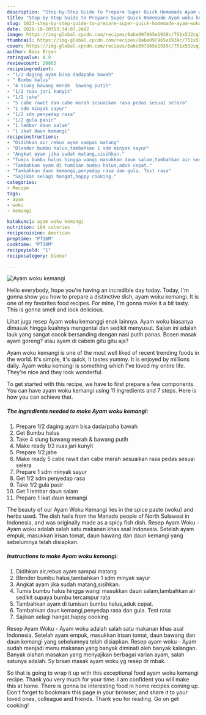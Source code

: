 ```yaml
---
description: "Step-by-Step Guide to Prepare Super Quick Homemade Ayam woku kemangi"
title: "Step-by-Step Guide to Prepare Super Quick Homemade Ayam woku kemangi"
slug: 1023-step-by-step-guide-to-prepare-super-quick-homemade-ayam-woku-kemangi
date: 2020-10-20T13:34:07.240Z
image: https://img-global.cpcdn.com/recipes/8abe097965e1939c/751x532cq70/ayam-woku-kemangi-foto-resep-utama.jpg
thumbnail: https://img-global.cpcdn.com/recipes/8abe097965e1939c/751x532cq70/ayam-woku-kemangi-foto-resep-utama.jpg
cover: https://img-global.cpcdn.com/recipes/8abe097965e1939c/751x532cq70/ayam-woku-kemangi-foto-resep-utama.jpg
author: Bess Bryan
ratingvalue: 4.9
reviewcount: 20865
recipeingredient:
- "1/2 daging ayam bisa dadapaha bawah"
- " Bumbu halus"
- "4 siung bawang merah  bawang putih"
- "1/2 ruas jari kunyit"
- "1/2 jahe"
- "5 cabe rawit dan cabe merah sesuaikan rasa pedas sesuai selera"
- "1 sdm minyak sayur"
- "1/2 sdm penyedap rasa"
- "1/2 gula pasir"
- "1 lembar daun salam"
- "1 ikat daun kemangi"
recipeinstructions:
- "Didihkan air,rebus ayam sampai matang"
- "Blender bumbu halus,tambahkan 1 sdm minyak sayur"
- "Angkat ayam jika sudah matang,sisihkan."
- "Tumis bumbu halus hingga wangi masukkan daun salam,tambahkan air sedikit supaya bumbu tercampur rata"
- "Tambahkan ayam di tumisan bumbu halus,aduk cepat."
- "Tambahkan daun kemangi,penyedap rasa dan gula. Test rasa"
- "Sajikan selagi hangat,happy cooking."
categories:
- Recipe
tags:
- ayam
- woku
- kemangi

katakunci: ayam woku kemangi 
nutrition: 164 calories
recipecuisine: American
preptime: "PT16M"
cooktime: "PT30M"
recipeyield: "1"
recipecategory: Dinner

---
```



![Ayam woku kemangi](https://img-global.cpcdn.com/recipes/8abe097965e1939c/751x532cq70/ayam-woku-kemangi-foto-resep-utama.jpg)

Hello everybody, hope you're having an incredible day today. Today, I'm gonna show you how to prepare a distinctive dish, ayam woku kemangi. It is one of my favorites food recipes. For mine, I'm gonna make it a bit tasty. This is gonna smell and look delicious.

Lihat juga resep Ayam woku kemanggi enak lainnya. Ayam woku biasanya dimasak hingga kuahnya mengental dan sedikit menyusut. Sajian ini adalah lauk yang sangat cocok bersanding dengan nasi putih panas. Bosen masak ayam goreng? atau ayam di cabein gitu gitu aja?

Ayam woku kemangi is one of the most well liked of recent trending foods in the world. It's simple, it's quick, it tastes yummy. It is enjoyed by millions daily. Ayam woku kemangi is something which I've loved my entire life. They're nice and they look wonderful.


To get started with this recipe, we have to first prepare a few components. You can have ayam woku kemangi using 11 ingredients and 7 steps. Here is how you can achieve that.

<!--inarticleads1-->

##### The ingredients needed to make Ayam woku kemangi:

1. Prepare 1/2 daging ayam bisa dada/paha bawah
1. Get  Bumbu halus
1. Take 4 siung bawang merah &amp; bawang putih
1. Make ready 1/2 ruas jari kunyit
1. Prepare 1/2 jahe
1. Make ready 5 cabe rawit dan cabe merah sesuaikan rasa pedas sesuai selera
1. Prepare 1 sdm minyak sayur
1. Get 1/2 sdm penyedap rasa
1. Take 1/2 gula pasir
1. Get 1 lembar daun salam
1. Prepare 1 ikat daun kemangi


The beauty of our Ayam Woku Kemangi lies in the spice paste (woku) and herbs used. The dish hails from the Manado people of North Sulawesi in Indonesia, and was originally made as a spicy fish dish. Resep Ayam Woku - Ayam woku adalah salah satu makanan khas asal Indonesia. Setelah ayam empuk, masukkan irisan tomat, daun bawang dan daun kemangi yang sebelumnya telah disiapkan. 

<!--inarticleads2-->

##### Instructions to make Ayam woku kemangi:

1. Didihkan air,rebus ayam sampai matang
1. Blender bumbu halus,tambahkan 1 sdm minyak sayur
1. Angkat ayam jika sudah matang,sisihkan.
1. Tumis bumbu halus hingga wangi masukkan daun salam,tambahkan air sedikit supaya bumbu tercampur rata
1. Tambahkan ayam di tumisan bumbu halus,aduk cepat.
1. Tambahkan daun kemangi,penyedap rasa dan gula. Test rasa
1. Sajikan selagi hangat,happy cooking.


Resep Ayam Woku - Ayam woku adalah salah satu makanan khas asal Indonesia. Setelah ayam empuk, masukkan irisan tomat, daun bawang dan daun kemangi yang sebelumnya telah disiapkan. Resep ayam woku - Ayam sudah menjadi menu makanan yang banyak diminati oleh banyak kalangan. Banyak olahan masakan yang menyajikan berbagai varian ayam, salah satunya adalah. Sy brsan masak ayam woku yg resep dr mbak. 

So that is going to wrap it up with this exceptional food ayam woku kemangi recipe. Thank you very much for your time. I am confident you will make this at home. There is gonna be interesting food in home recipes coming up. Don't forget to bookmark this page in your browser, and share it to your loved ones, colleague and friends. Thank you for reading. Go on get cooking!
